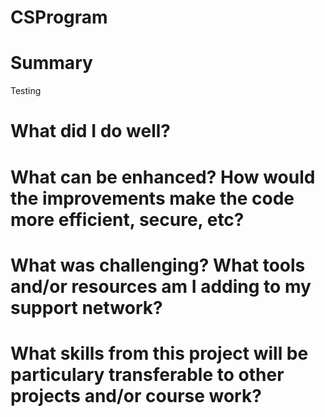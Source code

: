 # CSProgram

# Summary
Testing 
# What did I do well?

# What can be enhanced? How would the improvements make the code more efficient, secure, etc?

# What was challenging? What tools and/or resources am I adding to my support network?

# What skills from this project will be particulary transferable to other projects and/or course work?

